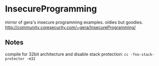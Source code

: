 InsecureProgramming
===================

mirror of gera's insecure programming examples. oldies but goodies.
http://community.coresecurity.com/~gera/InsecureProgramming/

Notes
-----
compile for 32bit architecture and disable stack protection:
    ``cc -fno-stack-protector -m32``


